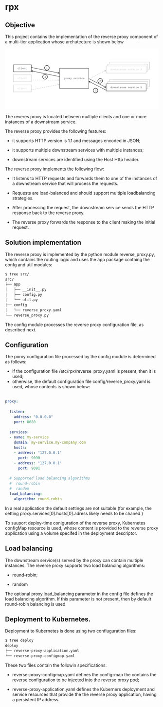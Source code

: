 # rpx

## Objective

This project contains the implementation of the reverse proxy component
of a multi-tier application whose archutecture is shown below

<img src="https://github.com/gmateesc/rpx/blob/main/images/arch.png" alt="sys arch" width="650">

The reveres proxy is located between multiple clients and one or more instances
of a downstream service.

The reverse proxy provides the following features:

- it supports HTTP version is 1.1 and messages encoded in JSON;

- it supports multiple downstream services with multiple instances;

- downstream services are identified using the Host Http header.



The reverse proxy implements the following flow:

- It listens to HTTP requests and forwards them to one of the instances
  of a downstream service that will process the requests.

- Requests are load-balanced and should support multiple loadbalancing
  strategies.

- After processing the request, the downstream service sends the HTTP
  response back to the reverse proxy.

- The reverse proxy forwards the response to the client making
  the initial request.



## Solution implementation


The reverse proxy is implemented by the python module reverse_proxy.py,
which contains the routing logic and uses the app package containg
the confg and util modules:

```bash
$ tree src/
src/
├── app
│   ├── __init__.py
│   ├── config.py
│   └── util.py
├── config
│   └── reverse_proxy.yaml
└── reverse_proxy.py
```


The config module processes the reverse proxy configuration file,
as described next.


## Configuration

The porxy configuration file processed by the config module is determined as follows:
- if the configuration file /etc/rpx/reverse_proxy.yaml is present, then it is used;
- otherwise, the default configuration file config/reverse_proxy.yaml is used,
whose contents is shown below:

```yaml

proxy:

  listen:
    address: "0.0.0.0"
    port: 8080

  services:
  - name: my-service
    domain: my-service.my-company.com
    hosts:
    - address: "127.0.0.1"
      port: 9090
    - address: "127.0.0.1"
      port: 9091

  # Supported load balancing algorithms
  #  round-robin
  #  random
  load_balancing:
    algorithm: round-robin
```

In a real application the default settings are not suitable
(for example, the setting proxy.services[0].hosts[0].adress
likely needs to be chaned.)


To suuport deploy-time coniguration of the reverse proxy,
Kubernetes configMap resource is used, whose content is
provided to the reverse proxy application using a volume
specifed in the deployment descriptor.


## Load balancing

The downstream service(s) served by the proxy can contain multiple instances.
The reverse proxy supports two load balancing algorithms:

- round-robin;

- random

The optional proxy.load_balancing parameter in the config file defines
the load balancing algorithm. If this parameter is not present, then
by default round-robin balancing is used.


## Deployment to Kubernetes.

Deployment to Kubernetes is done using two confiuguration files:

```bash
$ tree deploy
deploy
├── reverse-proxy-application.yaml
└── reverse-proxy-configmap.yaml
```

These two files contain the followin specifications:

- reverse-proxy-configmap.yaml defines the config-map
  the contains the reverse configuration to be injected
  into the reverse proxy pod;

- reverse-proxy-application.yaml defines the Kuberners
  deployment and service resources that provide the
  the reverse proxy application, having a persistent IP address.

